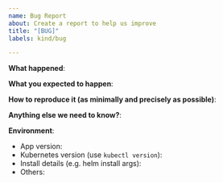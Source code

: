 ```yaml
---
name: Bug Report
about: Create a report to help us improve
title: "[BUG]"
labels: kind/bug

---
```


<!-- Please use this template while reporting a bug and provide as much info as possible. Not doing so may result in your bug not being addressed in a timely manner. Thanks!-->

**What happened**:

**What you expected to happen**:

**How to reproduce it (as minimally and precisely as possible)**:

**Anything else we need to know?**:

**Environment**:
- App version:
- Kubernetes version (use `kubectl version`):
- Install details (e.g. helm install args):
- Others:

